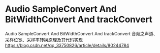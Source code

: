 # Audio SampleConvert And BitWidthConvert And trackConvert
Audio SampleConvert And BitWidthConvert And trackConvert
音频之声道、采样位宽、采样率转换原理及其代码实现
https://blog.csdn.net/qq_33750826/article/details/80244784
